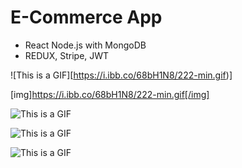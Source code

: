 # E-Commerce App 
- React Node.js with MongoDB
- REDUX, Stripe, JWT


![This is a GIF][https://i.ibb.co/68bH1N8/222-min.gif)]

[img]https://i.ibb.co/68bH1N8/222-min.gif[/img]

![This is a GIF](https://ibb.co/0f32f9G)

![This is a GIF](https://ibb.co/Vts7GS9)

![This is a GIF](https://ibb.co/FJ1HXCY)
